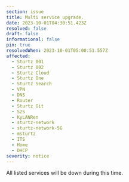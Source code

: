 ```yaml
---
section: issue
title: Multi service upgrade.
date: 2023-10-01T04:30:51.423Z
resolved: false
draft: false
informational: false
pin: true
resolvedWhen: 2023-10-01T05:00:51.557Z
affected:
  - Sturtz 001
  - Sturtz 002
  - Sturtz Cloud
  - Sturtz One
  - Sturtz Search
  - VPN
  - DNS
  - Router
  - Sturtz Git
  - S2S
  - KyLANRen
  - sturtz-network
  - sturtz-network-5G
  - msturtz
  - ITS
  - Home
  - DHCP
severity: notice
---
```

All listed services will be down during this time.